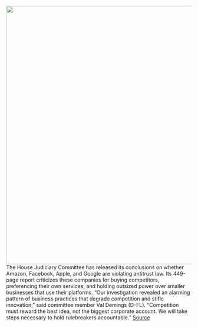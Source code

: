 <img src='https://cdn.vox-cdn.com/thumbor/gSLcTQSfyODLFjeP2a-f0MudZ70=/0x0:2040x1360/1200x800/filters:focal(857x517:1183x843)/cdn.vox-cdn.com/uploads/chorus_image/image/67591051/acastro_200730_4122_techEarnings_0002.0.jpg' width='700px' /><br/>
The House Judiciary Committee has released its conclusions on whether Amazon, Facebook, Apple, and Google are violating antitrust law. Its 449-page report criticizes these companies for buying competitors, preferencing their own services, and holding outsized power over smaller businesses that use their platforms. “Our investigation revealed an alarming pattern of business practices that degrade competition and stifle innovation,” said committee member Val Demings (D-FL). “Competition must reward the best idea, not the biggest corporate account. We will take steps necessary to hold rulebreakers accountable.”
<a href='https://www.theverge.com/2020/10/6/21504814/congress-antitrust-report-house-judiciary-committee-apple-google-amazon-facebook'> Source <a/>